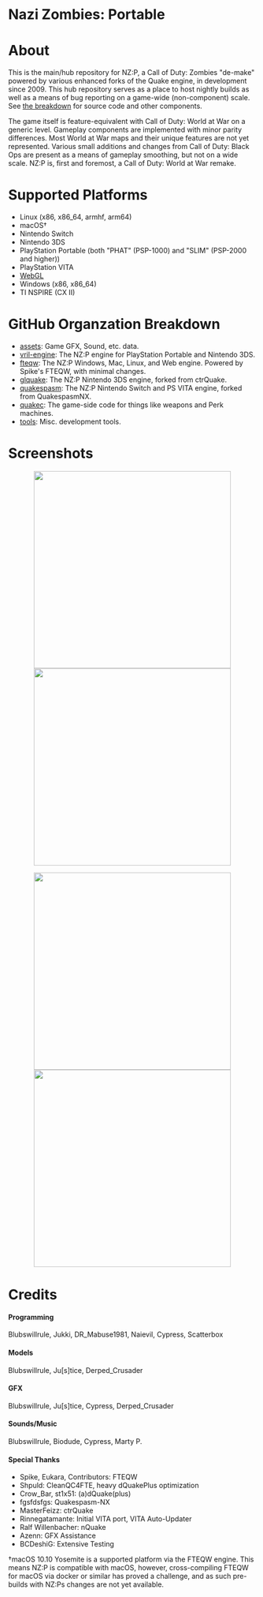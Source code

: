 # Nazi Zombies: Portable

# About
This is the main/hub repository for NZ:P, a Call of Duty: Zombies "de-make" powered by various enhanced forks of the Quake engine, in development since 2009. This hub repository serves as a place to host nightly builds as well as a means of bug reporting on a game-wide (non-component) scale. See [the breakdown](#github-organzation-breakdown) for source code and other components.

The game itself is feature-equivalent with Call of Duty: World at War on a generic level. Gameplay components are implemented with minor parity differences. Most World at War maps and their unique features are not yet represented. Various small additions and changes from Call of Duty: Black Ops are present as a means of gameplay smoothing, but not on a wide scale. NZ:P is, first and foremost, a Call of Duty: World at War remake.

# Supported Platforms
* Linux (x86, x86_64, armhf, arm64)
* macOS†
* Nintendo Switch
* Nintendo 3DS
* PlayStation Portable (both "PHAT" (PSP-1000) and "SLIM" (PSP-2000 and higher))
* PlayStation VITA
* [WebGL](https://nzp.gay)
* Windows (x86, x86_64)
* TI NSPIRE (CX II)

# GitHub Organzation Breakdown
* [assets](https://github.com/nzp-team/assets): Game GFX, Sound, etc. data.
* [vril-engine](https://github.com/nzp-team/vril-engine): The NZ:P engine for PlayStation Portable and Nintendo 3DS.
* [fteqw](https://github.com/nzp-team/fteqw): The NZ:P Windows, Mac, Linux, and Web engine. Powered by Spike's FTEQW, with minimal changes.
* [glquake](https://github.com/nzp-team/glquake): The NZ:P Nintendo 3DS engine, forked from ctrQuake.
* [quakespasm](https://github.com/nzp-team/quakespasm): The NZ:P Nintendo Switch and PS VITA engine, forked from QuakespasmNX.
* [quakec](https://github.com/nzp-team/quakec): The game-side code for things like weapons and Perk machines.
* [tools](https://github.com/nzp-team/tools): Misc. development tools.

# Screenshots

<center>
    <p float="left">
        <img src="screenshots/0.webp" width="400" />
        <img src="screenshots/1.webp" width="400" /> 
    </p>
    <p float="left">
        <img src="screenshots/2.webp" width="400" />
        <img src="screenshots/3.webp" width="400" /> 
    </p>
</center>

# Credits

#### Programming
Blubswillrule, Jukki, DR_Mabuse1981, Naievil, Cypress, Scatterbox

#### Models
Blubswillrule, Ju\[s]tice, Derped_Crusader

#### GFX
Blubswillrule, Ju\[s]tice, Cypress, Derped_Crusader

#### Sounds/Music
Blubswillrule, Biodude, Cypress, Marty P.

#### Special Thanks
* Spike, Eukara, Contributors: FTEQW
* Shpuld: CleanQC4FTE, heavy dQuakePlus optimization
* Crow_Bar, st1x51: (a)dQuake(plus)
* fgsfdsfgs: Quakespasm-NX
* MasterFeizz: ctrQuake
* Rinnegatamante: Initial VITA port, VITA Auto-Updater
* Ralf Willenbacher: nQuake
* Azenn: GFX Assistance
* BCDeshiG: Extensive Testing

†macOS 10.10 Yosemite is a supported platform via the FTEQW engine. This means NZ:P is compatible with macOS, however, cross-compiling FTEQW for macOS via docker or similar has proved a challenge, and as such pre-builds with NZ:Ps changes are not yet available.
